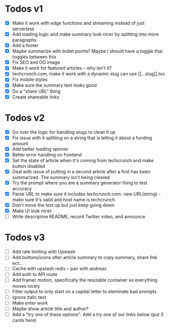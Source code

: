 # Todos v1

- [x] Make it work with edge functions and streaming instead of just serverless
- [x] Add loading logic and make summary look nicer by splitting into more paragraphs
- [x] Add a footer
- [x] Maybe summarize with bullet points? Maybe I should have a toggle that toggles between this
- [x] Fix SEO and OG image
- [x] Make it work for featured articles – why isn't it?
- [x] techcrunch.com, make it work with a dynamic slug can use [[...slug]].tsx
- [x] Fix mobile styles
- [x] Make sure the summary text looks good
- [x] Do a "share URL" thing
- [x] Create shareable links

# Todos v2

- [x] Go over the logic for handling slugs to clean it up
- [x] Fix issue with it splitting on a string that is telling it about a funding amount
- [x] Add better loading spinner
- [x] Better error handling on frontend
- [x] Set the state of article when it's coming from techcrunch and make button disabled
- [x] Deal with issue of putting in a second article after a first has been summarized. The summary isn't being cleared
- [x] Try the prompt where you are a summary generator thing to test accuracy
- [x] Parse URL to make sure it includes techcrunch.com. new URL(string) - make sure it's valid and host name is techcrunch
- [x] Don't move the text up but just keep going down
- [x] Make UI look nicer
- [ ] Write descriptive README, record Twitter video, and announce

# Todos v3

- [ ] Add rate limiting with Upstash
- [ ] Add buttons/icons after article summary to copy summary, share link ect...
- [ ] Cache with upstash redis – pair with andreas
- [ ] Add auth to API route
- [ ] Add framer motion, specifically the resizable container so everything moves nicely
- [ ] Filter output to only start on a capital letter to eleminate bad prompts
- [ ] Ignore italic text
- [ ] Make enter work
- [ ] Maybe show article title and author?
- [ ] Add a "try one of these options": Add a try one of our links below (put 3 cards here)
